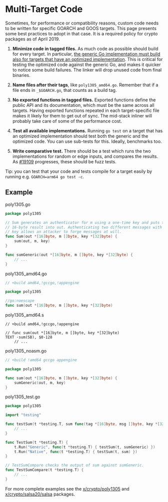 # Multi-Target Code

Sometimes, for performance or compatibility reasons, custom code needs to be written for specific GOARCH and GOOS targets. This page presents some best practices to adopt in that case. It is a required policy for crypto packages as of April 2019.

1. **Minimize code in tagged files.** As much code as possible should build for every target. In particular, <u>the generic Go implementation must build also for targets that have an optimized implementation</u>. This is critical for testing the optimized code against the generic Go, and makes it quicker to notice some build failures. The linker will drop unused code from final binaries.

2. **Name files after their tags**, like `poly1305_amd64.go`. Remember that if a file ends in `_$GOARCH.go`, that counts as a build tag.

3. **No exported functions in tagged files.** Exported functions define the public API and its documentation, which must be the same across all targets. Having exported functions repeated in each target-specific file makes it likely for them to get out of sync. The mid-stack inliner will probably take care of some of the performance cost.

4. **Test all available implementations.** Running `go test` on a target that has an optimized implementation should test both the generic and the optimized code. You can use sub-tests for this. Ideally, benchmarks too.

5. **Write comparative test.** There should be a test which runs the two implementations for random or edge inputs, and compares the results. As [#19109](https://github.com/golang/go/issues/19109) progresses, these should be fuzz tests.

Tip: you can test that your code and tests compile for a target easily by running e.g. `GOARCH=arm64 go test -c`.

## Example

poly1305.go

```go
package poly1305

// Sum generates an authenticator for m using a one-time key and puts the
// 16-byte result into out. Authenticating two different messages with the same
// key allows an attacker to forge messages at will.
func Sum(out *[16]byte, m []byte, key *[32]byte) {
	sum(out, m, key)
}

func sumGeneric(out *[16]byte, m []byte, key *[32]byte) {
	// ...
}
```

poly1305_amd64.go

```go
// +build amd64,!gccgo,!appengine

package poly1305

//go:noescape
func sum(out *[16]byte, m []byte, key *[32]byte)
```

poly1305_amd64.s

```
// +build amd64,!gccgo,!appengine

// func sum(out *[16]byte, m []byte, key *[32]byte)
TEXT ·sum(SB), $0-128
	// ...
```

poly1305_noasm.go

```go
// +build !amd64 gccgo appengine

package poly1305

func sum(out *[16]byte, m []byte, key *[32]byte) {
	sumGeneric(out, m, key)
}
```

poly1305_test.go

```go
package poly1305

import "testing"

func testSum(t *testing.T, sum func(tag *[16]byte, msg []byte, key *[32]byte)) {
	// ...
}

func TestSum(t *testing.T) {
	t.Run("Generic", func(t *testing.T) { testSum(t, sumGeneric) })
	t.Run("Native", func(t *testing.T) { testSum(t, sum) })
}

// TestSumCompare checks the output of sum against sumGeneric.
func TestSumCompare(t *testing.T) {
	// ...
}
```

For more complete examples see the [x/crypto/poly1305](https://github.com/golang/crypto/tree/master/poly1305) and [x/crypto/salsa20/salsa](https://github.com/golang/crypto/tree/master/salsa20/salsa) packages.